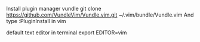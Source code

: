 Install plugin manager vundle
git clone https://github.com/VundleVim/Vundle.vim.git ~/.vim/bundle/Vundle.vim
And type :PluginInstall in vim

default text editor in terminal
export EDITOR=vim
